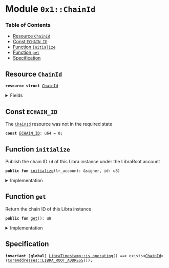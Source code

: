 
<a name="0x1_ChainId"></a>

# Module `0x1::ChainId`

### Table of Contents

-  [Resource `ChainId`](#0x1_ChainId_ChainId)
-  [Const `ECHAIN_ID`](#0x1_ChainId_ECHAIN_ID)
-  [Function `initialize`](#0x1_ChainId_initialize)
-  [Function `get`](#0x1_ChainId_get)
-  [Specification](#0x1_ChainId_Specification)



<a name="0x1_ChainId_ChainId"></a>

## Resource `ChainId`



<pre><code><b>resource</b> <b>struct</b> <a href="#0x1_ChainId">ChainId</a>
</code></pre>



<details>
<summary>Fields</summary>


<dl>
<dt>
<code>id: u8</code>
</dt>
<dd>

</dd>
</dl>


</details>

<a name="0x1_ChainId_ECHAIN_ID"></a>

## Const `ECHAIN_ID`

The <code><a href="#0x1_ChainId">ChainId</a></code> resource was not in the required state


<pre><code><b>const</b> <a href="#0x1_ChainId_ECHAIN_ID">ECHAIN_ID</a>: u64 = 0;
</code></pre>



<a name="0x1_ChainId_initialize"></a>

## Function `initialize`

Publish the chain ID <code>id</code> of this Libra instance under the LibraRoot account


<pre><code><b>public</b> <b>fun</b> <a href="#0x1_ChainId_initialize">initialize</a>(lr_account: &signer, id: u8)
</code></pre>



<details>
<summary>Implementation</summary>


<pre><code><b>public</b> <b>fun</b> <a href="#0x1_ChainId_initialize">initialize</a>(lr_account: &signer, id: u8) {
    <a href="LibraTimestamp.md#0x1_LibraTimestamp_assert_genesis">LibraTimestamp::assert_genesis</a>();
    <a href="CoreAddresses.md#0x1_CoreAddresses_assert_libra_root">CoreAddresses::assert_libra_root</a>(lr_account);
    <b>assert</b>(!exists&lt;<a href="#0x1_ChainId">ChainId</a>&gt;(<a href="Signer.md#0x1_Signer_address_of">Signer::address_of</a>(lr_account)), <a href="Errors.md#0x1_Errors_already_published">Errors::already_published</a>(<a href="#0x1_ChainId_ECHAIN_ID">ECHAIN_ID</a>));
    move_to(lr_account, <a href="#0x1_ChainId">ChainId</a> { id })
}
</code></pre>



</details>

<a name="0x1_ChainId_get"></a>

## Function `get`

Return the chain ID of this Libra instance


<pre><code><b>public</b> <b>fun</b> <a href="#0x1_ChainId_get">get</a>(): u8
</code></pre>



<details>
<summary>Implementation</summary>


<pre><code><b>public</b> <b>fun</b> <a href="#0x1_ChainId_get">get</a>(): u8 <b>acquires</b> <a href="#0x1_ChainId">ChainId</a> {
    <a href="LibraTimestamp.md#0x1_LibraTimestamp_assert_operating">LibraTimestamp::assert_operating</a>();
    borrow_global&lt;<a href="#0x1_ChainId">ChainId</a>&gt;(<a href="CoreAddresses.md#0x1_CoreAddresses_LIBRA_ROOT_ADDRESS">CoreAddresses::LIBRA_ROOT_ADDRESS</a>()).id
}
</code></pre>



</details>

<a name="0x1_ChainId_Specification"></a>

## Specification



<pre><code><b>invariant</b> [<b>global</b>] <a href="LibraTimestamp.md#0x1_LibraTimestamp_is_operating">LibraTimestamp::is_operating</a>() ==&gt; exists&lt;<a href="#0x1_ChainId">ChainId</a>&gt;(<a href="CoreAddresses.md#0x1_CoreAddresses_LIBRA_ROOT_ADDRESS">CoreAddresses::LIBRA_ROOT_ADDRESS</a>());
</code></pre>
